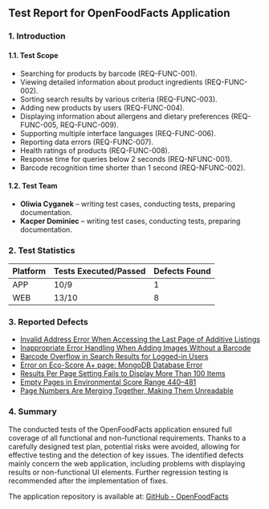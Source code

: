 ## Test Report for OpenFoodFacts Application

### 1. Introduction

#### 1.1. Test Scope

- Searching for products by barcode (REQ-FUNC-001).
- Viewing detailed information about product ingredients (REQ-FUNC-002).
- Sorting search results by various criteria (REQ-FUNC-003).
- Adding new products by users (REQ-FUNC-004).
- Displaying information about allergens and dietary preferences (REQ-FUNC-005, REQ-FUNC-009).
- Supporting multiple interface languages (REQ-FUNC-006).
- Reporting data errors (REQ-FUNC-007).
- Health ratings of products (REQ-FUNC-008).
- Response time for queries below 2 seconds (REQ-NFUNC-001).
- Barcode recognition time shorter than 1 second (REQ-NFUNC-002).

#### 1.2. Test Team

- **Oliwia Cyganek** – writing test cases, conducting tests, preparing documentation.
- **Kacper Dominiec** – writing test cases, conducting tests, preparing documentation.

### 2. Test Statistics

| Platform | Tests Executed/Passed | Defects Found |
| --------- | ---------------------- | ------------- |
| APP       | 10/9                   | 1             |
| WEB       | 13/10                  | 8             |

### 3. Reported Defects

- [Invalid Address Error When Accessing the Last Page of Additive Listings](https://github.com/openfoodfacts/openfoodfacts-server/issues/11282)
- [Inappropriate Error Handling When Adding Images Without a Barcode](https://github.com/openfoodfacts/openfoodfacts-server/issues/11253)
- [Barcode Overflow in Search Results for Logged-in Users](https://github.com/openfoodfacts/openfoodfacts-server/issues/11252)
- [Error on Eco-Score A+ page: MongoDB Database Error](https://github.com/openfoodfacts/openfoodfacts-server/issues/11033)
- [Results Per Page Setting Fails to Display More Than 100 Items](https://github.com/openfoodfacts/openfoodfacts-server/issues/11261)
- [Empty Pages in Environmental Score Range 440–481](https://github.com/openfoodfacts/openfoodfacts-server/issues/11260)
- [Page Numbers Are Merging Together, Making Them Unreadable](https://github.com/openfoodfacts/openfoodfacts-server/issues/11257)

### 4. Summary

The conducted tests of the OpenFoodFacts application ensured full coverage of all functional and non-functional requirements. Thanks to a carefully designed test plan, potential risks were avoided, allowing for effective testing and the detection of key issues. The identified defects mainly concern the web application, including problems with displaying results or non-functional UI elements. Further regression testing is recommended after the implementation of fixes.

The application repository is available at: [GitHub - OpenFoodFacts](https://github.com/openfoodfacts/)
